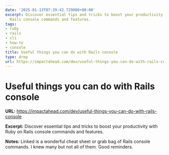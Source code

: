 ```yaml
---
date: '2025-01-13T07:39:42.729000+00:00'
excerpt: Discover essential tips and tricks to boost your productivity with Ruby on
  Rails console commands and features.
tags:
- ruby
- rails
- cli
- how-to
- console
title: Useful things you can do with Rails console
type: drop
url: https://impactahead.com/dev/useful-things-you-can-do-with-rails-console
---
```


# Useful things you can do with Rails console

**URL:** https://impactahead.com/dev/useful-things-you-can-do-with-rails-console

**Excerpt:** Discover essential tips and tricks to boost your productivity with Ruby on Rails console commands and features.

**Notes:**
Linked is a wonderful cheat sheet or grab bag of Rails console commands. I knew many but not all of them. Good reminders. 
